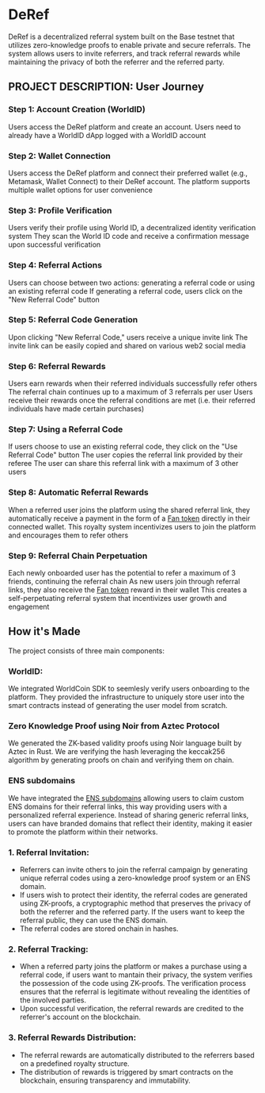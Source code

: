 # DeRef 

DeRef is a decentralized referral system built on the Base testnet that utilizes zero-knowledge proofs to enable private and secure referrals. 
The system allows users to invite referrers, and track referral rewards while maintaining the privacy of both the referrer and the referred party.


## PROJECT DESCRIPTION: User Journey

### Step 1: Account Creation (WorldID)
Users access the DeRef platform and create an account. Users need to already have a WorldID dApp logged with a WorldID account

### Step 2: Wallet Connection
Users access the DeRef platform and connect their preferred wallet (e.g., Metamask, Wallet Connect) to their DeRef account. The platform supports multiple wallet options for user convenience

### Step 3: Profile Verification
Users verify their profile using World ID, a decentralized identity verification system
They scan the World ID code and receive a confirmation message upon successful verification

### Step 4: Referral Actions
Users can choose between two actions: generating a referral code or using an existing referral code
If generating a referral code, users click on the "New Referral Code" button

### Step 5: Referral Code Generation
Upon clicking "New Referral Code," users receive a unique invite link 
The invite link can be easily copied and shared on various web2 social media

### Step 6: Referral Rewards
Users earn rewards when their referred individuals successfully refer others
The referral chain continues up to a maximum of 3 referrals per user
Users receive their rewards once the referral conditions are met (i.e. their referred individuals have made certain purchases)

### Step 7: Using a Referral Code
If users choose to use an existing referral code, they click on the "Use Referral Code" button
The user copies the referral link provided by their referee
The user can share this referral link with a maximum of 3 other users

### Step 8: Automatic Referral Rewards
When a referred user joins the platform using the shared referral link, they automatically receive a payment in the form of a [Fan token](https://docs.chiliz.com/learn/about-fan-tokens) directly in their connected wallet. This royalty system incentivizes users to join the platform and encourages them to refer others

### Step 9: Referral Chain Perpetuation
Each newly onboarded user has the potential to refer a maximum of 3 friends, continuing the referral chain
As new users join through referral links, they also receive the [Fan token](https://docs.chiliz.com/learn/about-fan-tokens) reward in their wallet
This creates a self-perpetuating referral system that incentivizes user growth and engagement

## How it's Made

The project consists of three main components: 

### WorldID:
We integrated WorldCoin SDK to seemlesly verify users onboarding to the platform. They provided the infrastructure to uniquely store user into the smart contracts instead of generating the user model from scratch.

### Zero Knowledge Proof using Noir from Aztec Protocol
We generated the ZK-based validity proofs using Noir language built by Aztec in Rust. We are verifying the hash leveraging the keccak256 algorithm by generating proofs on chain and verifying them on chain.

### ENS subdomains
We have integrated the [ENS subdomains](https://docs.ens.domains/web/subdomains) allowing users to claim custom ENS domains for their referral links, this way providing users with a personalized referral experience. Instead of sharing generic referral links, users can have branded domains that reflect their identity, making it easier to promote the platform within their networks.

### 1. Referral Invitation:
   - Referrers can invite others to join the referral campaign by generating unique referral codes using a zero-knowledge proof system or an ENS domain.
   - If users wish to protect their identity, the referral codes are generated using ZK-proofs, a cryptographic method that preserves the privacy of both the referrer and the referred party. If the users want to keep the referral public, they can use the ENS domain.
   - The referral codes are stored onchain in hashes.

### 2. Referral Tracking:
   - When a referred party joins the platform or makes a purchase using a referral code, if users want to mantain their privacy, the system verifies the possession of the code using ZK-proofs. The verification process ensures that the referral is legitimate without revealing the identities of the involved parties.
   - Upon successful verification, the referral rewards are credited to the referrer's account on the blockchain.

### 3. Referral Rewards Distribution:
   - The referral rewards are automatically distributed to the referrers based on a predefined royalty structure.
   - The distribution of rewards is triggered by smart contracts on the blockchain, ensuring transparency and immutability.



